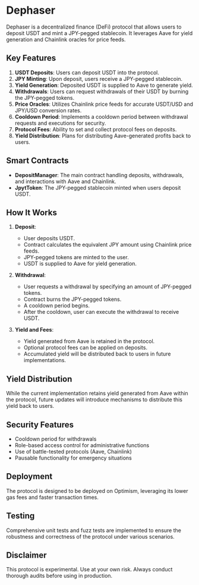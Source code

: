 # Dephaser

Dephaser is a decentralized finance (DeFi) protocol that allows users to deposit USDT and mint a JPY-pegged stablecoin. It leverages Aave for yield generation and Chainlink oracles for price feeds.

## Key Features

1. **USDT Deposits**: Users can deposit USDT into the protocol.
2. **JPY Minting**: Upon deposit, users receive a JPY-pegged stablecoin.
3. **Yield Generation**: Deposited USDT is supplied to Aave to generate yield.
4. **Withdrawals**: Users can request withdrawals of their USDT by burning the JPY-pegged tokens.
5. **Price Oracles**: Utilizes Chainlink price feeds for accurate USDT/USD and JPY/USD conversion rates.
6. **Cooldown Period**: Implements a cooldown period between withdrawal requests and executions for security.
7. **Protocol Fees**: Ability to set and collect protocol fees on deposits.
8. **Yield Distribution**: Plans for distributing Aave-generated profits back to users.

## Smart Contracts

- **DepositManager**: The main contract handling deposits, withdrawals, and interactions with Aave and Chainlink.
- **JpytToken**: The JPY-pegged stablecoin minted when users deposit USDT.

## How It Works

1. **Deposit**:
   - User deposits USDT.
   - Contract calculates the equivalent JPY amount using Chainlink price feeds.
   - JPY-pegged tokens are minted to the user.
   - USDT is supplied to Aave for yield generation.

2. **Withdrawal**:
   - User requests a withdrawal by specifying an amount of JPY-pegged tokens.
   - Contract burns the JPY-pegged tokens.
   - A cooldown period begins.
   - After the cooldown, user can execute the withdrawal to receive USDT.

3. **Yield and Fees**:
   - Yield generated from Aave is retained in the protocol.
   - Optional protocol fees can be applied on deposits.
   - Accumulated yield will be distributed back to users in future implementations.

## Yield Distribution

While the current implementation retains yield generated from Aave within the protocol, future updates will introduce mechanisms to distribute this yield back to users. 

## Security Features

- Cooldown period for withdrawals
- Role-based access control for administrative functions
- Use of battle-tested protocols (Aave, Chainlink)
- Pausable functionality for emergency situations

## Deployment

The protocol is designed to be deployed on Optimism, leveraging its lower gas fees and faster transaction times.

## Testing

Comprehensive unit tests and fuzz tests are implemented to ensure the robustness and correctness of the protocol under various scenarios.

## Disclaimer

This protocol is experimental. Use at your own risk. Always conduct thorough audits before using in production.